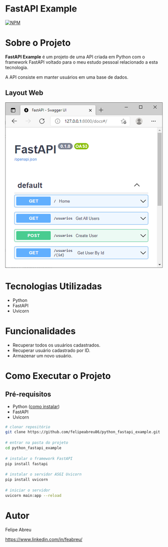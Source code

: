 # FastAPI Example
[![NPM](https://img.shields.io/npm/l/react)](https://github.com/felipeabreu86/python_fastapi_example/blob/main/LICENSE) 

# Sobre o Projeto

**FastAPI Example** é um projeto de uma API criada em Python com o framework FastAPI voltado para o meu estudo pessoal relacionado a esta tecnologia.

A API consiste em manter usuários em uma base de dados.

## Layout Web
![Web 1](https://github.com/felipeabreu86/python_fastapi_example/blob/main/assets/screens/web1.png)

# Tecnologias Utilizadas
- Python
- FastAPI
- Uvicorn

# Funcionalidades
- Recuperar todos os usuários cadastrados.
- Recuperar usuário cadastrado por ID.
- Armazenar um novo usuário.

# Como Executar o Projeto

## Pré-requisitos
- Python ([como instalar](https://www.python.org/downloads/ "Como instalar o Python"))
- FastAPI
- Uvicorn

```bash
# clonar repositório
git clone https://github.com/felipeabreu86/python_fastapi_example.git

# entrar na pasta do projeto
cd python_fastapi_example

# instalar o framework FastAPI
pip install fastapi

# instalar o servidor ASGI Uvicorn
pip install uvicorn

# iniciar o servidor
uvicorn main:app --reload

```

# Autor

Felipe Abreu

https://www.linkedin.com/in/feabreu/